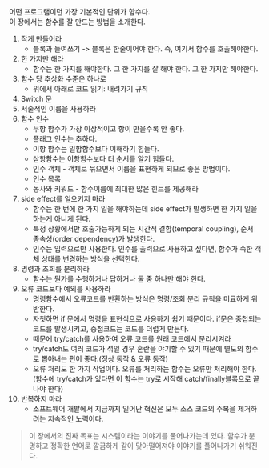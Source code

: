 어떤 프로그램이던 가장 기본적인 단위가 함수다.  
이 장에서는 함수를 잘 만드는 방법을 소개한다.

1. 작게 만들어라
    - 블록과 들여쓰기 -> 블록은 한줄이어야 한다. 즉, 여기서 함수를 호출해야한다.
2. 한 가지만 해라
    - 함수는 한 가지를 해야한다. 그 한 가지를 잘 해야 한다. 그 한 가지만 해야한다.
3. 함수 당 추상화 수준은 하나로
    - 위에서 아래로 코드 읽기: 내려가기 규칙
4. Switch 문
5. 서술적인 이름을 사용하라
6. 함수 인수
    - 무항 함수가 가장 이상적이고 항이 만을수록 안 좋다.
    - 플래그 인수는 추하다.
    - 이항 함수는 일함함수보다 이해하기 힘들다.
    - 삼항함수는 이항함수보다 더 순서를 알기 힘들다.
    - 인수 객체 - 객체로 묶으면서 이름을 표현하게 되므로 좋은 방법이다.
    - 인수 목록
    - 동사와 키워드 - 함수이름에 최대한 많은 힌트를 제공해라
7. side effect를 일으키지 마라
    - 함수는 한 번에 한 가지 일을 해야하는데 side effect가 발생하면 한 가지 일을 하는게 아니게 된다.
    - 특정 상황에서만 호출가능하게 되는 시간적 결함(temporal coupling), 순서 종속성(order dependency)가 발생한다.
    - 인수는 입력으로만 사용한다. 인수를 출력으로 사용하고 싶다면, 함수가 속한 객체 상태를 변경하는 방식을 선택한다.
8. 명령과 조회를 분리하라
    - 함수는 뭔가를 수행하거나 답하거나 둘 중 하나만 해야 한다.
9. 오류 코드보다 예외를 사용하라
    - 명령함수에서 오류코드를 반환하는 방식은 명령/조회 분리 규칙을 미묘하게 위반한다.
    - 자칫하면 if 문에서 명령을 표현식으로 사용하기 쉽기 때문이다. if문은 중첩되는 코드를 발생시키고, 중첩코드는 코드를 더럽게 만든다.
    - 때문에 try/catch를 사용하여 오류 코드를 원래 코드에서 분리시켜라  
    - try/catch도 여러 코드가 섞일 경우 혼란을 야기할 수 있기 때문에 별도의 함수로 뽑아내는 편이 좋다.(정상 동작 & 오류 동작)
    - 오류 처리도 한 가지 작업이다. 오류를 처리하는 함수는 오류만 처리해야 한다.(함수에 try/catch가 있다면 이 함수는 try로 시작해 catch/finally블록으로 끝나야 한다)
10. 반복하지 마라
    - 소프트웨어 개발에서 지금까지 일어난 혁신은 모두 소스 코드의 주복을 제거하려는 지속적인 노력이다.

> 이 장에서의 진짜 목표는 시스템이라는 이야기를 풀어나가는데 있다. 함수가 분명하고 정확한 언어로 깔끔하게 같이 맞아떨어져야 이야기를 풀어나가기 쉬워진다.
    
